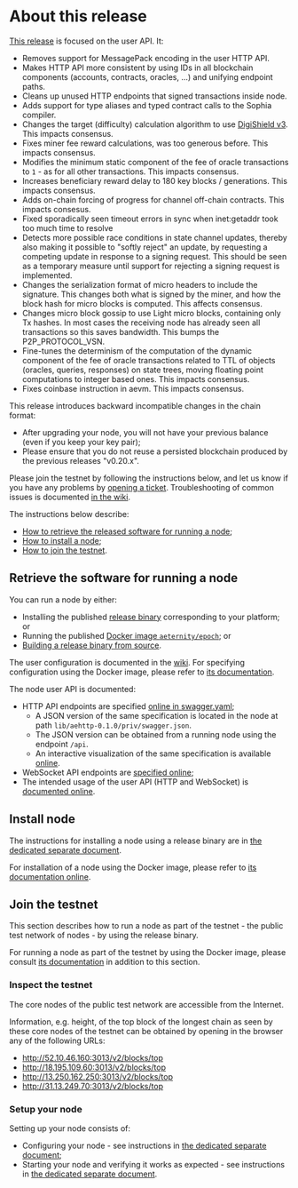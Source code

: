 # About this release

[This release][this-release] is focused on the user API.
It:
* Removes support for MessagePack encoding in the user HTTP API.
* Makes HTTP API more consistent by using IDs in all blockchain components (accounts, contracts, oracles, ...) and unifying endpoint paths.
* Cleans up unused HTTP endpoints that signed transactions inside node.
* Adds support for type aliases and typed contract calls to the Sophia compiler.
* Changes the target (difficulty) calculation algorithm to use [DigiShield v3][digishield_v3]. This impacts consensus.
* Fixes miner fee reward calculations, was too generous before. This impacts consensus.
* Modifies the minimum static component of the fee of oracle transactions to `1` - as for all other transactions. This impacts consensus.
* Increases beneficiary reward delay to 180 key blocks / generations. This impacts consensus.
* Adds on-chain forcing of progress for channel off-chain contracts. This
  impacts consesus.
* Fixed sporadically seen timeout errors in sync when inet:getaddr took too much time to resolve
* Detects more possible race conditions in state channel updates, thereby also making it possible to "softly reject" an update, by requesting a competing update in response to a signing request. This should be seen as a temporary measure until support for rejecting a signing request is implemented.
* Changes the serialization format of micro headers to include the signature. This changes both what is signed by the miner, and how the block hash for micro blocks is computed. This affects consensus.
* Changes micro block gossip to use Light micro blocks, containing only Tx hashes. In most cases the receiving node
  has already seen all transactions so this saves bandwidth. This bumps the P2P_PROTOCOL_VSN.
* Fine-tunes the determinism of the computation of the dynamic component of the fee of oracle transactions related to TTL of objects (oracles, queries, responses) on state trees, moving floating point computations to integer based ones. This impacts consensus.
* Fixes coinbase instruction in aevm. This impacts consensus.

[this-release]: https://github.com/aeternity/epoch/releases/tag/v0.21.0
[digishield_v3]: https://github.com/zawy12/difficulty-algorithms/issues/9

This release introduces backward incompatible changes in the chain format:
* After upgrading your node, you will not have your previous balance (even if you keep your key pair);
* Please ensure that you do not reuse a persisted blockchain produced by the previous releases "v0.20.x".

Please join the testnet by following the instructions below, and let us know if you have any problems by [opening a ticket](https://github.com/aeternity/epoch/issues).
Troubleshooting of common issues is documented [in the wiki](https://github.com/aeternity/epoch/wiki/Troubleshooting).

The instructions below describe:
* [How to retrieve the released software for running a node](#retrieve-the-software-for-running-a-node);
* [How to install a node](#install-node);
* [How to join the testnet](#join-the-testnet).

## Retrieve the software for running a node

You can run a node by either:
* Installing the published [release binary][this-release] corresponding to your platform; or
* Running the published [Docker image `aeternity/epoch`][docker]; or
* [Building a release binary from source][build].

[docker]: https://github.com/aeternity/epoch/blob/v0.21.0/docs/docker.md
[build]: https://github.com/aeternity/epoch/blob/v0.21.0/docs/build.md

The user configuration is documented in the [wiki](https://github.com/aeternity/epoch/wiki/User-provided-configuration).
For specifying configuration using the Docker image, please refer to [its documentation][docker].

The node user API is documented:
* HTTP API endpoints are specified [online in swagger.yaml][swagger-yaml];
  * A JSON version of the same specification is located in the node at path `lib/aehttp-0.1.0/priv/swagger.json`.
  * The JSON version can be obtained from a running node using the endpoint `/api`.
  * An interactive visualization of the same specification is available [online][swagger-ui].
* WebSocket API endpoints are [specified online][api-doc];
* The intended usage of the user API (HTTP and WebSocket) is [documented online][api-doc].

[swagger-yaml]: https://github.com/aeternity/epoch/blob/v0.21.0/config/swagger.yaml
[swagger-ui]: https://aeternity.github.io/epoch-api-docs/?config=https://raw.githubusercontent.com/aeternity/epoch/v0.21.0/apps/aehttp/priv/swagger.json
[api-doc]: https://github.com/aeternity/protocol/blob/epoch-v0.21.0/epoch/api/README.md

## Install node

The instructions for installing a node using a release binary are in [the dedicated separate document](../../docs/installation.md).

For installation of a node using the Docker image, please refer to [its documentation online][docker].

## Join the testnet

This section describes how to run a node as part of the testnet - the public test network of nodes - by using the release binary.

For running a node as part of the testnet by using the Docker image, please consult [its documentation][docker] in addition to this section.

### Inspect the testnet

The core nodes of the public test network are accessible from the Internet.

Information, e.g. height, of the top block of the longest chain as seen by these core nodes of the testnet can be obtained by opening in the browser any of the following URLs:
* http://52.10.46.160:3013/v2/blocks/top
* http://18.195.109.60:3013/v2/blocks/top
* http://13.250.162.250:3013/v2/blocks/top
* http://31.13.249.70:3013/v2/blocks/top

### Setup your node

Setting up your node consists of:
* Configuring your node - see instructions in [the dedicated separate document](../../docs/configuration.md);
* Starting your node and verifying it works as expected - see instructions in [the dedicated separate document](../../docs/operation.md).
